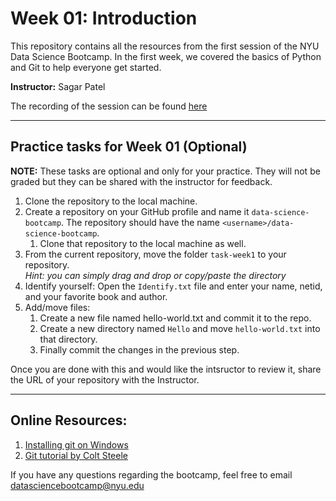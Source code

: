 # Week 01: Introduction

This repository contains all the resources from the first session of the NYU Data Science Bootcamp. In the first week, we covered the basics of Python and Git to help everyone get started.

**Instructor:** Sagar Patel

The recording of the session can be found [here](https://nyu.zoom.us/rec/share/cPYtSdMKV1_U5FAxfdZhWH3kii2OzWjPdv2PqkuqwUMrM3WxysGTwRHzK-X3kpqN.KzaT3otOvPl1e7Jb)

---

## Practice tasks for Week 01 (Optional)

**NOTE:** These tasks are optional and only for your practice. They will not be graded but they can be shared with the instructor for feedback.

1. Clone the repository to the local machine.
2. Create a repository on your GitHub profile and name it `data-science-bootcamp`. The repository should have the name `<username>/data-science-bootcamp`.
    1. Clone that repository to the local machine as well.
3. From the current repository, move the folder `task-week1` to your repository. </br>*Hint: you can simply drag and drop or copy/paste the directory*
4. Identify yourself: Open the `Identify.txt` file and enter your name, netid, and your favorite book and author.
5. Add/move files:
    1. Create a new file named hello-world.txt and commit it to the repo.
    2. Create a new directory named `Hello` and move `hello-world.txt` into that directory.
    3. Finally commit the changes in the previous step.

Once you are done with this and would like the intsructor to review it, share the URL of your repository with the Instructor.

---

## Online Resources:
1. [Installing git on Windows](https://git-scm.com/book/en/v2/Getting-Started-Installing-Git)
2. [Git tutorial by Colt Steele](https://www.youtube.com/watch?v=USjZcfj8yxE&t=339s&ab_channel=TraversyMediaTraversyMediaVerified)

If you have any questions regarding the bootcamp, feel free to email [datasciencebootcamp@nyu.edu](mailto:datasciencebootcamp@nyu.edu)

